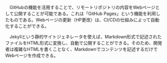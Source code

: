 　GitHubの機能を活用することで、リモートリポジトリの内容をWebページとして公開することが可能である。これは「GitHub Pages」という機能を利用したものである。Webページの更新（HP更改）は、CI/CDの仕組みによって自動化することができる。


　Jekyllという静的サイトジェネレータを使えば、Markdown形式で記述されたファイルをHTML形式に変換し、自動で公開することができる。そのため、開発者は複雑なHTMLを書くことなく、Markdownでコンテンツを記述するだけでWebページを作成できる。
